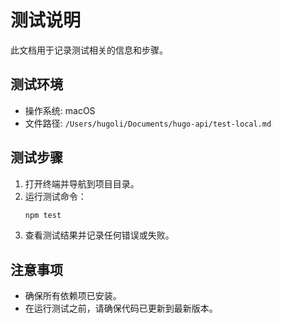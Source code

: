 # 测试说明

此文档用于记录测试相关的信息和步骤。

## 测试环境

- 操作系统: macOS
- 文件路径: `/Users/hugoli/Documents/hugo-api/test-local.md`

## 测试步骤

1. 打开终端并导航到项目目录。
2. 运行测试命令：
    ```sh
    npm test
    ```
3. 查看测试结果并记录任何错误或失败。

## 注意事项

- 确保所有依赖项已安装。
- 在运行测试之前，请确保代码已更新到最新版本。
